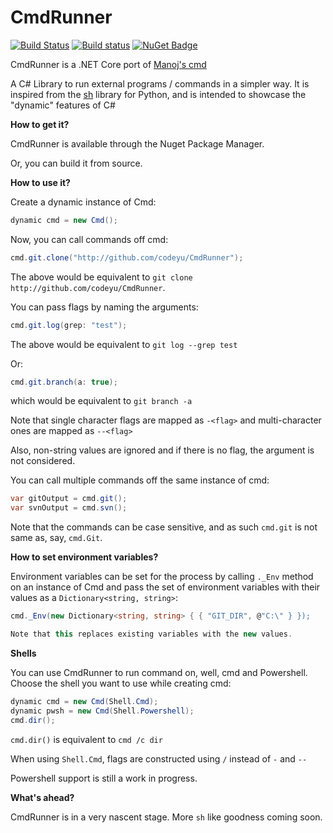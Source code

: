 # CmdRunner #

[![Build Status](https://travis-ci.org/codeyu/CmdRunner.svg?branch=master)](https://travis-ci.org/codeyu/CmdRunner) [![Build status](https://ci.appveyor.com/api/projects/status/i1ni7r193fs4t9tq/branch/master?svg=true)](https://ci.appveyor.com/project/codeyu/CmdRunner/branch/master)
[![NuGet Badge](https://buildstats.info/nuget/CmdRunner)](https://www.nuget.org/packages/CmdRunner/)

CmdRunner is a .NET Core port of [Manoj's cmd](https://github.com/manojlds/cmd)

A C# Library to run external programs / commands in a simpler way. It is inspired from the [sh](https://github.com/amoffat/sh) library for Python, and is intended to showcase the "dynamic" features of C#

**How to get it?**

CmdRunner is available through the Nuget Package Manager.

Or, you can build it from source.

**How to use it?**

Create a dynamic instance of Cmd:

```csharp
dynamic cmd = new Cmd();
```

Now, you can call commands off cmd:

```csharp
cmd.git.clone("http://github.com/codeyu/CmdRunner");
```

The above would be equivalent to `git clone http://github.com/codeyu/CmdRunner`.

You can pass flags by naming the arguments:

```csharp
cmd.git.log(grep: "test");
```

The above would be equivalent to `git log --grep test`

Or:

```csharp
cmd.git.branch(a: true);
```

which would be equivalent to `git branch -a`

Note that single character flags are mapped as `-<flag>` and multi-character ones are mapped as `--<flag>`

Also, non-string values are ignored and if there is no flag, the argument is not considered.

You can call multiple commands off the same instance of cmd:

```csharp
var gitOutput = cmd.git();
var svnOutput = cmd.svn();
```

Note that the commands can be case sensitive, and as such `cmd.git` is not same as, say, `cmd.Git`.

**How to set environment variables?**

Environment variables can be set for the process by calling `._Env` method on an instance of Cmd and pass the set of environment variables with their values as a `Dictionary<string, string>`:

```csharp
cmd._Env(new Dictionary<string, string> { { "GIT_DIR", @"C:\" } });

Note that this replaces existing variables with the new values.
```

**Shells**

You can use CmdRunner to run command on, well, cmd and Powershell. Choose the shell you want to use while creating cmd:

```csharp
dynamic cmd = new Cmd(Shell.Cmd);
dynamic pwsh = new Cmd(Shell.Powershell);
cmd.dir();
```
`cmd.dir()` is equivalent to `cmd /c dir`

When using `Shell.Cmd`, flags are constructed using `/` instead of `-` and `--`

Powershell support is still a work in progress.

**What's ahead?**

CmdRunner is in a very nascent stage. More `sh` like goodness coming soon.
